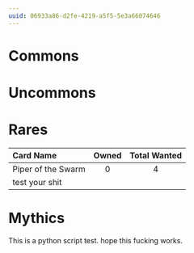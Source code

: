 ```yaml
---
uuid: 06933a86-d2fe-4219-a5f5-5e3a66074646
---
```


# Commons


# Uncommons


# Rares

| Card Name          | Owned | Total Wanted |
| :----------------- | :---: | :----------: |
| Piper of the Swarm |   0   |      4       |
| test your shit |       |              |


# Mythics
This is a python script test. hope this fucking works.